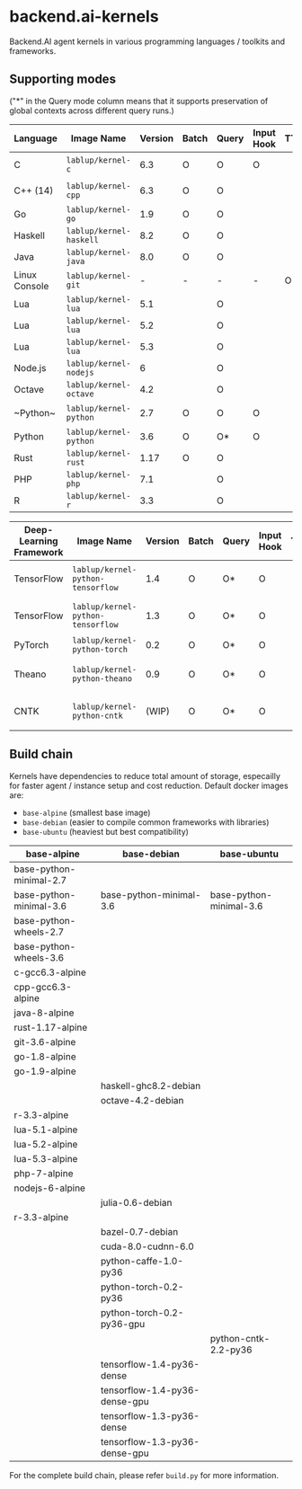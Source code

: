 # backend.ai-kernels

Backend.AI agent kernels in various programming languages / toolkits and frameworks.

## Supporting modes

("\*" in the Query mode column means that it supports preservation of global contexts across different query runs.)

| Language      | Image Name              | Version | Batch | Query | Input Hook | TTY | Runtime Impl. |
|---------------|-------------------------|---------|-------|-------|---|---|--------------------|
| C             | `lablup/kernel-c`       | 6.3     | O     | O     | O |   | GCC on Alpine 3.6  |
| C++ (14)      | `lablup/kernel-cpp`     | 6.3     | O     | O     |   |   | GCC on Alpine 3.6  |
| Go            | `lablup/kernel-go`      | 1.9     | O     | O     |   |   |                    | 
| Haskell       | `lablup/kernel-haskell` | 8.2     | O     | O     |   |   |                    |
| Java          | `lablup/kernel-java`    | 8.0     | O     | O     |   |   |                    |
| Linux Console | `lablup/kernel-git`     | -       | -     | -     | - | O | Bash on Alpine 3.6 |  
| Lua           | `lablup/kernel-lua`     | 5.1     |       | O     |   |   |                    |
| Lua           | `lablup/kernel-lua`     | 5.2     |       | O     |   |   |                    |
| Lua           | `lablup/kernel-lua`     | 5.3     |       | O     |   |   |                    |
| Node.js       | `lablup/kernel-nodejs`  | 6       |       | O     |   |   |                    |
| Octave        | `lablup/kernel-octave`  | 4.2     |       | O     |   |   |                    |
| ~Python~      | `lablup/kernel-python`  | 2.7     | O     | O     | O |   | temporarily unsupported |
| Python        | `lablup/kernel-python`  | 3.6     | O     | O\*   | O |   |                    |
| Rust          | `lablup/kernel-rust`    | 1.17    | O     | O     |   |   |                    |
| PHP           | `lablup/kernel-php`     | 7.1     |       | O     |   |   |                    |
| R             | `lablup/kernel-r`       | 3.3     |       | O     |   |   | CRAN R             |

| Deep-Learning Framework | Image Name           | Version | Batch | Query | Input Hook | TTY | Runtime Impl. |
|------------|-----------------------------------|---------|-------|-------|-----|---|-------------------|
| TensorFlow | `lablup/kernel-python-tensorflow` | 1.4     | O     | O\*   | O   |   | Bundled w/Keras 2 |
| TensorFlow | `lablup/kernel-python-tensorflow` | 1.3     | O     | O\*   | O   |   | Bundled w/Keras 2 |
| PyTorch    | `lablup/kernel-python-torch`      | 0.2     | O     | O\*   | O   |   |                   |
| Theano     | `lablup/kernel-python-theano`     | 0.9     | O     | O\*   | O   |   | Bundled w/Keras 2 |
| CNTK       | `lablup/kernel-python-cntk`       | (WIP)   | O     | O\*   | O   |   | Bundled w/Keras 2 |

## Build chain

Kernels have dependencies to reduce total amount of storage, especailly for faster agent / instance setup and cost reduction. Default docker images are:

 * `base-alpine` (smallest base image)
 * `base-debian` (easier to compile common frameworks with libraries)
 * `base-ubuntu` (heaviest but best compatibility)

| base-alpine             | base-debian                  | base-ubuntu             | 
|-------------------------|------------------------------|-------------------------|
| base-python-minimal-2.7 |                              |                         |
| base-python-minimal-3.6 | base-python-minimal-3.6      | base-python-minimal-3.6 |
| base-python-wheels-2.7  |                              |                         |
| base-python-wheels-3.6  |                              |                         |
| c-gcc6.3-alpine         |                              |                         |
| cpp-gcc6.3-alpine       |                              |                         |
| java-8-alpine           |                              |                         |
| rust-1.17-alpine        |                              |                         |
| git-3.6-alpine          |                              |                         |
| go-1.8-alpine           |                              |                         |
| go-1.9-alpine           |                              |                         |
|                         | haskell-ghc8.2-debian        |                         |
|                         | octave-4.2-debian            |                         |
| r-3.3-alpine            |                              |                         |
| lua-5.1-alpine          |                              |                         |
| lua-5.2-alpine          |                              |                         |
| lua-5.3-alpine          |                              |                         |
| php-7-alpine            |                              |                         |
| nodejs-6-alpine         |                              |                         |
|                         | julia-0.6-debian             |                         |
| r-3.3-alpine            |                              |                         |
|                         | bazel-0.7-debian             |                         |
|                         | cuda-8.0-cudnn-6.0           |                         |
|                         | python-caffe-1.0-py36        |                         |
|                         | python-torch-0.2-py36        |                         |
|                         | python-torch-0.2-py36-gpu    |                         |
|                         |                              | python-cntk-2.2-py36    |
|                         | tensorflow-1.4-py36-dense    |                         |
|                         | tensorflow-1.4-py36-dense-gpu|                         |
|                         | tensorflow-1.3-py36-dense    |                         |
|                         | tensorflow-1.3-py36-dense-gpu|                         |

For the complete build chain, please refer `build.py` for more information.
